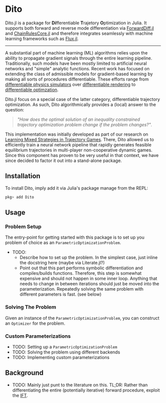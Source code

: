 # Dito

Dito.jl is a package for **Di**fferentiable **T**rajetory **O**ptimization in Julia. It supports both forward and reverse mode differentiation via [ForwardDiff.jl](https://github.com/JuliaDiff/ForwardDiff.jl) and [ChainRulesCore.jl](https://github.com/JuliaDiff/ChainRulesCore.jl) and therefore integrates seamlessly with machine learning frameworks such as [Flux.jl](https://github.com/FluxML/Flux.jl).

---

A substantial part of machine learning (ML) algorithms relies upon the ability to propagate gradient signals through the entire learning pipeline.
Traditionally, such models have been mostly limited to artificial neural networks and "simple" analytic functions.
Recent work has focused on extending the class of admissible models for gradient-based learning by making all sorts of procedures differentiable.
These efforts range from [differentiable physics simulators]() over [differentiable rendering]() to [differentiable optimzation]().

Dito.jl focus on a special case of the latter category, differentiable trajectory optimization.
As such, Dito algorithmically provides a (local) answer to the question:

> *"How does the optimal solution of an inequality constrained trajectory optimization problem change if the problem changes?"*.

This implementation was initially developed as part of our research on [Learning Mixed Strategies in Trajectory Games](https://arxiv.org/pdf/2205.00291.pdf).
There, Dito allowed us to efficiently train a neural network pipeline that rapidly generates feasible equilibrium trajectories in multi-player non-cooperative dynamic games.
Since this component has proven to be very useful in that context, we have since decided to factor it out into a stand-alone package.

## Installation

To install Dito, imply add it via Julia's package manage from the REPL:

```julia
pkg> add Dito
```
## Usage

### Problem Setup

The entry-point for getting started with this package is to set up you problem of choice as an `ParametricOptimizationProblem`.

- TODO:
    - Describe how to set up the problem. In the simplest case, just inline the docstring here (maybe via Literate.jl?)
    - Point out that this part performs symbolic differentiation and compiles/builds functions. Therefore, this step is somewhat expensive and should not happen in some inner loop. Anything that needs to change in between iterations should just be moved into the parameterization. Repeatedly solving the same problem with different parameters is fast. (see below)

### Solving The Problem

Given an instance of the `ParametricOptimizationProblem`, you can construct an `Optimizer` for the problem.

### Custom Parameterizations

- TODO: Setting up a `ParametricOptimizationProblem`
- TODO: Solving the problem using different backends
- TODO: Implementing custom parameterizations

## Background

- TODO: Mainly just punt to the literature on this. TL;DR: Rather than differentiating the entire (potentially iterative) forward procedure, exploit the [IFT](https://en.wikipedia.org/wiki/Implicit_function_theorem).
